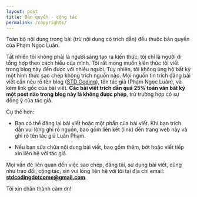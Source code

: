 ```yaml
---
layout: post
title: Bản quyền - cộng tác
permalink: /copyrights/
---
```


Toàn bộ nội dung trong bài (trừ nội dung có trích dẫn) đều thuộc bản quyền của Phạm Ngọc Luân.

Tất nhiên tôi không phải là người sáng tạo ra kiến thức, tôi chỉ là người đi tổng hợp theo cách hiểu của mình. Tôi rất mong muốn kiến thức tôi viết trong blog này đến được với nhiều người. Tuy nhiên, tôi không ủng hộ bất kỳ một hình thức sao chép không trích nguồn nào. Mọi nguồn tin trích đăng bài viết cần nêu rõ tên blog ([STD Coding](https://stdcoding.github.io)), tên tác giả (Phạm Ngọc Luân), và kèm link gốc của bài viết. **Các bài viết trích dẫn quá 25% toàn văn bất kỳ một post nào trong blog này là không được phép**, trừ trường hợp có sự đồng ý của tác giả. 

Cụ thể hơn:

* Bạn có thể đăng lại bài viết hoặc một phần của bài viết. Khi bạn trích dẫn vui lòng ghi rõ nguồn, bao gồm liên kết (link) đến trang web này và ghi rõ tên tác giả Luân Phạm.

* Nếu bạn sửa chữa nội dung bài viết, bao gồm thêm, bớt hoặc viết tiếp xin liên hệ với tác giả.

Mọi vấn đề liên quan đến việc sao chép, đăng tải, sử dụng bài viết, cũng như trao đổi, cộng tác, xin vui lòng liên hệ với tôi tại địa chỉ email: **stdcodingdotcome@gmail.com**.

Tôi xin chân thành cảm ơn!


